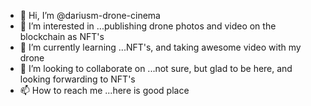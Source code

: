 - 👋 Hi, I’m @dariusm-drone-cinema
- 👀 I’m interested in ...publishing drone photos and video on the blockchain as NFT's
- 🌱 I’m currently learning ...NFT's, and taking awesome video with my drone
- 💞️ I’m looking to collaborate on ...not sure, but glad to be here, and looking forwarding to NFT's 
- 📫 How to reach me ...here is good place

<!---
dariusm-drone-cinema/dariusm-drone-cinema is a ✨ special ✨ repository because its `README.md` (this file) appears on your GitHub profile.
You can click the Preview link to take a look at your changes.
--->
